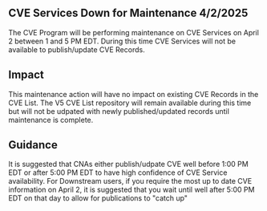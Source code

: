 ## CVE Services Down for Maintenance 4/2/2025

The CVE Program will be performing maintenance on CVE Services on April 2 between 1 and 5 PM EDT. During this time CVE Services will not be available to publish/update CVE Records. 

## Impact 
This maintenance action will have no impact on existing CVE Records in the CVE List.  The V5 CVE List repository will remain available during this time but will not be udpated with newly published/updated records until maintenance is complete.   

## Guidance
It is suggested that CNAs either publish/udpate CVE  well before 1:00 PM EDT or after 5:00 PM EDT to have high confidence of CVE Service availability.    For Downstream users, if you require the most up to date CVE information on April 2, it is suggested that you wait until well after 5:00 PM EDT on that day to allow for publications to "catch up" 
